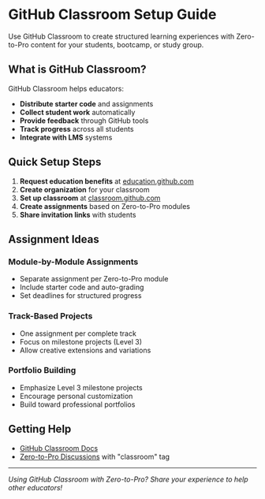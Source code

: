 # GitHub Classroom Setup Guide

Use GitHub Classroom to create structured learning experiences with Zero-to-Pro content for your students, bootcamp, or study group.

## What is GitHub Classroom?

GitHub Classroom helps educators:
- **Distribute starter code** and assignments
- **Collect student work** automatically
- **Provide feedback** through GitHub tools
- **Track progress** across all students
- **Integrate with LMS** systems

## Quick Setup Steps

1. **Request education benefits** at [education.github.com](https://education.github.com/)
2. **Create organization** for your classroom
3. **Set up classroom** at [classroom.github.com](https://classroom.github.com/)
4. **Create assignments** based on Zero-to-Pro modules
5. **Share invitation links** with students

## Assignment Ideas

### Module-by-Module Assignments
- Separate assignment per Zero-to-Pro module
- Include starter code and auto-grading
- Set deadlines for structured progress

### Track-Based Projects
- One assignment per complete track
- Focus on milestone projects (Level 3)
- Allow creative extensions and variations

### Portfolio Building
- Emphasize Level 3 milestone projects
- Encourage personal customization
- Build toward professional portfolios

## Getting Help

- [GitHub Classroom Docs](https://docs.github.com/en/education/manage-coursework-with-github-classroom)
- [Zero-to-Pro Discussions](https://github.com/AyhamJo7/Zero-2-Pro/discussions) with "classroom" tag

---

*Using GitHub Classroom with Zero-to-Pro? Share your experience to help other educators!*
